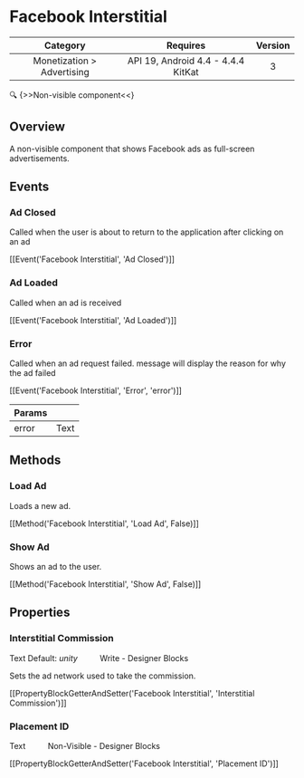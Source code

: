 # Facebook Interstitial

| Category | Requires | Version |
|:--------:|:-------:|:--------:|
|Monetization > Advertising|API 19, Android 4.4 - 4.4.4 KitKat|3|

:mag: {>>Non-visible component<<}

## Overview

A non-visible component that shows Facebook ads as full-screen advertisements.

## Events

### Ad Closed

Called when the user is about to return to the application after clicking on an ad

[[Event('Facebook Interstitial', 'Ad Closed')]]

### Ad Loaded

Called when an ad is received

[[Event('Facebook Interstitial', 'Ad Loaded')]]

### Error

Called when an ad request failed. message will display the reason for why the ad failed

[[Event('Facebook Interstitial', 'Error', 'error')]]

| Params | []() |
|--------|------|
|error|<span class="chip chip-text">Text</span>|


## Methods

### Load Ad

Loads a new ad.

[[Method('Facebook Interstitial', 'Load Ad', False)]]

### Show Ad

Shows an ad to the user.

[[Method('Facebook Interstitial', 'Show Ad', False)]]

## Properties

### Interstitial Commission

<span class="chip chip-text">Text</span> <span class="chip chip-text">Default: <i>unity</i></span>&nbsp;&nbsp;&nbsp;&nbsp;&nbsp;&nbsp;&nbsp;&nbsp;&nbsp;&nbsp;<span class="chip chip-rw">Write</span> - <span class="chip chip-bd">Designer</span> <span class="chip chip-bd">Blocks</span> 

Sets the ad network used to take the commission.

[[PropertyBlockGetterAndSetter('Facebook Interstitial', 'Interstitial Commission')]]

### Placement ID

<span class="chip chip-text">Text</span>&nbsp;&nbsp;&nbsp;&nbsp;&nbsp;&nbsp;&nbsp;&nbsp;&nbsp;&nbsp;<span class="chip chip-rw">Non-Visible</span> - <span class="chip chip-bd">Designer</span> <span class="chip chip-bd">Blocks</span> 

[[PropertyBlockGetterAndSetter('Facebook Interstitial', 'Placement ID')]]